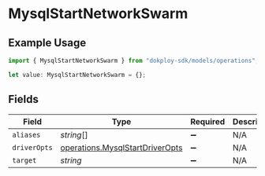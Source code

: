 # MysqlStartNetworkSwarm

## Example Usage

```typescript
import { MysqlStartNetworkSwarm } from "dokploy-sdk/models/operations";

let value: MysqlStartNetworkSwarm = {};
```

## Fields

| Field                                                                              | Type                                                                               | Required                                                                           | Description                                                                        |
| ---------------------------------------------------------------------------------- | ---------------------------------------------------------------------------------- | ---------------------------------------------------------------------------------- | ---------------------------------------------------------------------------------- |
| `aliases`                                                                          | *string*[]                                                                         | :heavy_minus_sign:                                                                 | N/A                                                                                |
| `driverOpts`                                                                       | [operations.MysqlStartDriverOpts](../../models/operations/mysqlstartdriveropts.md) | :heavy_minus_sign:                                                                 | N/A                                                                                |
| `target`                                                                           | *string*                                                                           | :heavy_minus_sign:                                                                 | N/A                                                                                |